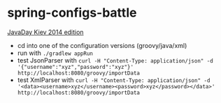 spring-configs-battle
=================================================

[JavaDay Kiev 2014 edition](http://javaday.org.ua/)

* cd into one of the configuration versions (groovy/java/xml)
* run with `./gradlew appRun`
* test JsonParser with `curl -H "Content-Type: application/json" -d '{"username":"xyz","password":"xyz"}' http://localhost:8080/groovy/importData`
* test XmlParser with `curl -H "Content-Type: application/json" -d '<data><username>xyz</username><password>xyz</password></data>' http://localhost:8080/groovy/importData`
